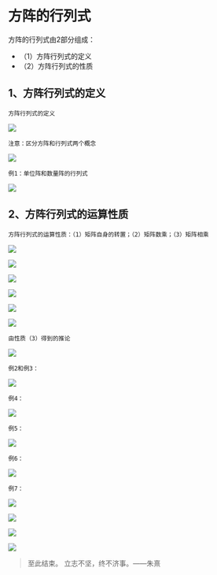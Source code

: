 # 方阵的行列式 #

方阵的行列式由2部分组成：

- （1）方阵行列式的定义
- （2）方阵行列式的性质

## 1、方阵行列式的定义 ##

	方阵行列式的定义

![](images/020/20180322154651.png)

	注意：区分方阵和行列式两个概念

![](images/020/20180322154804.png)

	例1：单位阵和数量阵的行列式

![](images/020/20180322155017.png)

## 2、方阵行列式的运算性质 ##

	方阵行列式的运算性质：（1）矩阵自身的转置；（2）矩阵数乘；（3）矩阵相乘

![](images/020/20180322155234.png)

![](images/020/20180322155345.png)

![](images/020/20180322155605.png)

![](images/020/20180322155856.png)

![](images/020/20180322160031.png)

![](images/020/20180322160352.png)

	由性质（3）得到的推论

![](images/020/20180322160504.png)

	例2和例3：

![](images/020/20180322160709.png)

	例4：

![](images/020/20180322161031.png)

	例5：

![](images/020/20180322161359.png)

	例6：

![](images/020/20180322161814.png)

	例7：

![](images/020/20180322162104.png)

![](images/020/20180322162153.png)

![](images/020/20180322162337.png)

![](images/020/20180322162554.png)

> 至此结束。 立志不坚，终不济事。——朱熹